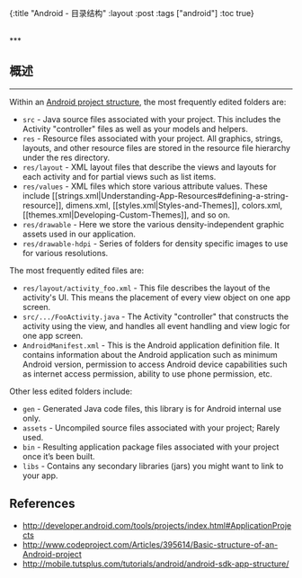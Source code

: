 {:title "Android - 目录结构"
 :layout :post
 :tags  ["android"]
 :toc true}

<br>
***
<br>

## 概述
***

Within an [Android project structure](https://i.imgur.com/KDSWUXt.png), the most frequently edited folders are:

* `src` - Java source files associated with your project. This includes the Activity "controller" files as well as your models and helpers.
* `res` - Resource files associated with your project. All graphics, strings, layouts, and other resource files are stored in the resource file hierarchy under the res directory.
* `res/layout` - XML layout files that describe the views and layouts for each activity and for partial views such as list items.
* `res/values` - XML files which store various attribute values. These include [[strings.xml|Understanding-App-Resources#defining-a-string-resource]], dimens.xml, [[styles.xml|Styles-and-Themes]], colors.xml, [[themes.xml|Developing-Custom-Themes]], and so on.
* `res/drawable` - Here we store the various density-independent graphic assets used in our application.
* `res/drawable-hdpi` - Series of folders for density specific images to use for various resolutions.

The most frequently edited files are:

* `res/layout/activity_foo.xml` - This file describes the layout of the activity's UI. This means the placement of every view object on one app screen.
* `src/.../FooActivity.java` - The Activity "controller" that constructs the activity using the view, and handles all event handling and view logic for one app screen.
* `AndroidManifest.xml` - This is the Android application definition file. It contains information about the Android application such as minimum Android version, permission to access Android device capabilities such as internet access permission, ability to use phone permission, etc.

Other less edited folders include:

* `gen` - Generated Java code files, this library is for Android internal use only.
* `assets` - Uncompiled source files associated with your project; Rarely used.
* `bin` - Resulting application package files associated with your project once it’s been built.
* `libs` - Contains any secondary libraries (jars) you might want to link to your app.

## References

 * <http://developer.android.com/tools/projects/index.html#ApplicationProjects>
 * <http://www.codeproject.com/Articles/395614/Basic-structure-of-an-Android-project>
 * <http://mobile.tutsplus.com/tutorials/android/android-sdk-app-structure/>
